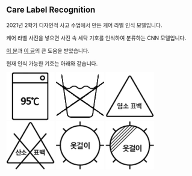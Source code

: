 ## Care Label Recognition

2021년 2학기 디자인적 사고 수업에서 만든 케어 라벨 인식 모델입니다.

케어 라벨 사진을 넣으면 사진 속 세탁 기호를 인식하여 분류하는 CNN 모델입니다.

[이 분](https://github.com/cpprhtn)과 [이 글](https://debuggercafe.com/multi-label-image-classification-with-pytorch-and-deep-learning/)의 큰 도움을 받았습니다.

현재 인식 가능한 기호는 아래와 같습니다.

<p float="left">
  <img src="./image/icon1-1.png" width="128" height="128"/>
  <img src="./image/icon1-2.png" width="128" height="128"/>
  <img src="./image/icon2-1.png" width="128" height="128"/>
  <img src="./image/icon2-2.png" width="128" height="128"/>
  <img src="./image/icon3-1.png" width="128" height="128"/>
  <img src="./image/icon3-2.png" width="128" height="128"/>
</p>
